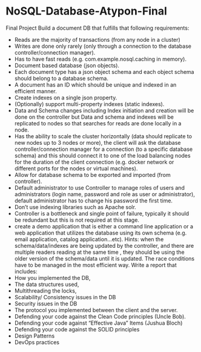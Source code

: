 # NoSQL-Database-Atypon-Final


Final Project
Build a document DB that fulfills that following requirements:
- Reads are the majority of transactions (from any node in a cluster)
- Writes are done only rarely (only through a connection to the database controller/connection manager).
- Has to have fast reads (e.g. com.example.nosql.caching in memory).
- Document based database (json objects).
- Each document type has a json object schema and each object schema should belong to a database
schema.
- A document has an ID which should be unique and indexed in an efficient manner.
- Create indexes on a single json property.
- (Optionally) support multi-property indexes (static indexes).
- Data and Schema changes including Index initiation and creation will be done on the controller but
Data and schema and indexes will be replicated to nodes so that searches for reads are done locally in
a node.
- Has the ability to scale the cluster horizontally (data should replicate to new nodes up to 3 nodes or
more), the client will ask the database controller/connection manager for a connection (to a specific
database schema) and this should connect it to one of the load balancing nodes for the duration of the
client connection (e.g. docker network or different ports for the nodes or virtual machines).
- Allow for database schema to be exported and imported (from controller).
- Default administrator to use Controller to manage roles of users and administrators (login name,
password and role as user or administrator), default administrator has to change his password the first
time.
- Don’t use indexing libraries such as Apache solr.
- Controller is a bottleneck and single point of failure, typically it should be redundant but this is not
required at this stage.
- create a demo application that is either a command line application or a web application that utilizes
the database using its own schema (e.g. email application, catalog application...etc).
Hints: when the schema/data/indexes are being updated by the controller, and there are multiple readers
reading at the same time , they should be using the older version of the schema/data until it is updated. The
race conditions have to be managed in the most efficient way.
Write a report that includes:
- How you implemented the DB,
- The data structures used,
- Multithreading the locks,
- Scalability/ Consistency issues in the DB
- Security issues in the DB
- The protocol you implemented between the client and the server.
- Defending your code against the Clean Code principles (Uncle Bob).
- Defending your code against “Effective Java” Items (Jushua Bloch)
- Defending your code against the SOLID principles
- Design Patterns
- DevOps practices
